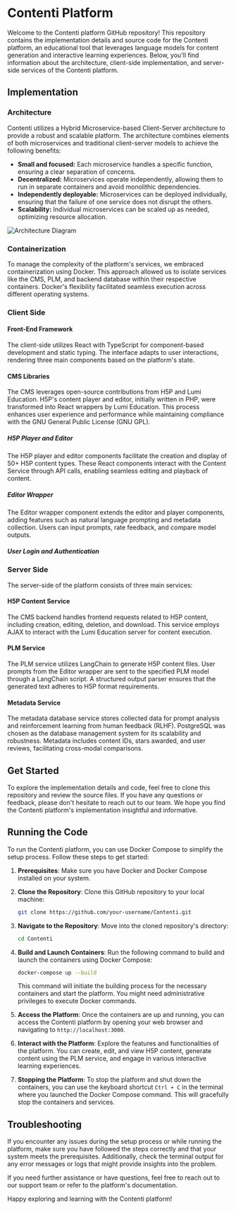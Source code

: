 
# Contenti Platform

Welcome to the Contenti platform GitHub repository! This repository contains the implementation details and source code for the Contenti platform, an educational tool that leverages language models for content generation and interactive learning experiences. Below, you'll find information about the architecture, client-side implementation, and server-side services of the Contenti platform.

## Implementation

### Architecture

Contenti utilizes a Hybrid Microservice-based Client-Server architecture to provide a robust and scalable platform. The architecture combines elements of both microservices and traditional client-server models to achieve the following benefits:

- **Small and focused:** Each microservice handles a specific function, ensuring a clear separation of concerns.
- **Decentralized:** Microservices operate independently, allowing them to run in separate containers and avoid monolithic dependencies.
- **Independently deployable:** Microservices can be deployed individually, ensuring that the failure of one service does not disrupt the others.
- **Scalability:** Individual microservices can be scaled up as needed, optimizing resource allocation.

![Architecture Diagram](images/architecture.png)

### Containerization

To manage the complexity of the platform's services, we embraced containerization using Docker. This approach allowed us to isolate services like the CMS, PLM, and backend database within their respective containers. Docker's flexibility facilitated seamless execution across different operating systems.

### Client Side

#### Front-End Framework

The client-side utilizes React with TypeScript for component-based development and static typing. The interface adapts to user interactions, rendering three main components based on the platform's state.

#### CMS Libraries

The CMS leverages open-source contributions from H5P and Lumi Education. H5P's content player and editor, initially written in PHP, were transformed into React wrappers by Lumi Education. This process enhances user experience and performance while maintaining compliance with the GNU General Public License (GNU GPL).

##### H5P Player and Editor

The H5P player and editor components facilitate the creation and display of 50+ H5P content types. These React components interact with the Content Service through API calls, enabling seamless editing and playback of content.

##### Editor Wrapper

The Editor wrapper component extends the editor and player components, adding features such as natural language prompting and metadata collection. Users can input prompts, rate feedback, and compare model outputs.

##### User Login and Authentication

### Server Side

The server-side of the platform consists of three main services:

#### H5P Content Service

The CMS backend handles frontend requests related to H5P content, including creation, editing, deletion, and download. This service employs AJAX to interact with the Lumi Education server for content execution.

#### PLM Service

The PLM service utilizes LangChain to generate H5P content files. User prompts from the Editor wrapper are sent to the specified PLM model through a LangChain script. A structured output parser ensures that the generated text adheres to H5P format requirements.

#### Metadata Service

The metadata database service stores collected data for prompt analysis and reinforcement learning from human feedback (RLHF). PostgreSQL was chosen as the database management system for its scalability and robustness. Metadata includes content IDs, stars awarded, and user reviews, facilitating cross-modal comparisons.

## Get Started

To explore the implementation details and code, feel free to clone this repository and review the source files. If you have any questions or feedback, please don't hesitate to reach out to our team. We hope you find the Contenti platform's implementation insightful and informative.


## Running the Code

To run the Contenti platform, you can use Docker Compose to simplify the setup process. Follow these steps to get started:

1. **Prerequisites**: Make sure you have Docker and Docker Compose installed on your system.

2. **Clone the Repository**: Clone this GitHub repository to your local machine:

   ```bash
   git clone https://github.com/your-username/Contenti.git
   ```

3. **Navigate to the Repository**: Move into the cloned repository's directory:

   ```bash
   cd Contenti
   ```

4. **Build and Launch Containers**: Run the following command to build and launch the containers using Docker Compose:

   ```bash
   docker-compose up --build
   ```

   This command will initiate the building process for the necessary containers and start the platform. You might need administrative privileges to execute Docker commands.

5. **Access the Platform**: Once the containers are up and running, you can access the Contenti platform by opening your web browser and navigating to `http://localhost:3000`.

6. **Interact with the Platform**: Explore the features and functionalities of the platform. You can create, edit, and view H5P content, generate content using the PLM service, and engage in various interactive learning experiences.

7. **Stopping the Platform**: To stop the platform and shut down the containers, you can use the keyboard shortcut `Ctrl + C` in the terminal where you launched the Docker Compose command. This will gracefully stop the containers and services.

## Troubleshooting

If you encounter any issues during the setup process or while running the platform, make sure you have followed the steps correctly and that your system meets the prerequisites. Additionally, check the terminal output for any error messages or logs that might provide insights into the problem.

If you need further assistance or have questions, feel free to reach out to our support team or refer to the platform's documentation.

Happy exploring and learning with the Contenti platform!
